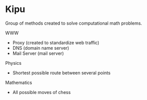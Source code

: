 # Kipu
Group of methods created to solve computational math problems.

WWW
 - Proxy (created to standardize web traffic)
 - DNS (domain name server)
 - Mail Server (mail server)
 
Physics
 - Shortest possible route between several points
 
Mathematics
 - All possible moves of chess
 
